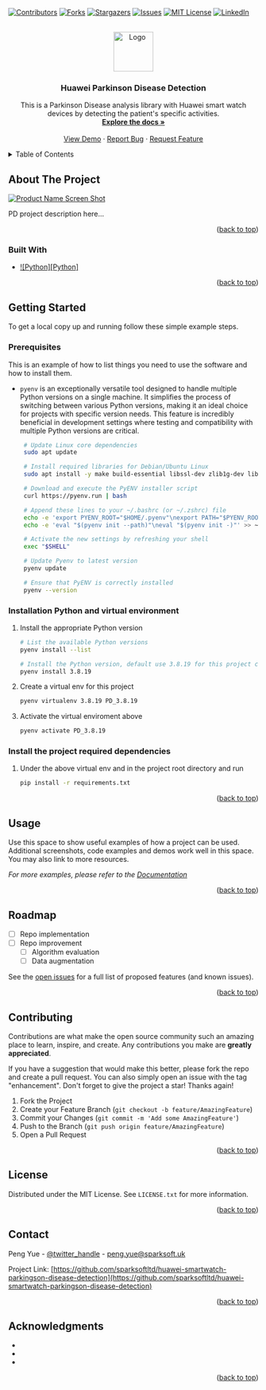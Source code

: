 <!-- Improved compatibility of back to top link: See: https://github.com/othneildrew/Best-README-Template/pull/73 -->
<a name="readme-top"></a>
<!--
*** Thanks for checking out the Best-README-Template. If you have a suggestion
*** that would make this better, please fork the repo and create a pull request
*** or simply open an issue with the tag "enhancement".
*** Don't forget to give the project a star!
*** Thanks again! Now go create something AMAZING! :D
-->



<!-- PROJECT SHIELDS -->
<!--
*** I'm using markdown "reference style" links for readability.
*** Reference links are enclosed in brackets [ ] instead of parentheses ( ).
*** See the bottom of this document for the declaration of the reference variables
*** for contributors-url, forks-url, etc. This is an optional, concise syntax you may use.
*** https://www.markdownguide.org/basic-syntax/#reference-style-links
-->
[![Contributors][contributors-shield]][contributors-url]
[![Forks][forks-shield]][forks-url]
[![Stargazers][stars-shield]][stars-url]
[![Issues][issues-shield]][issues-url]
[![MIT License][license-shield]][license-url]
[![LinkedIn][linkedin-shield]][linkedin-url]



<!-- PROJECT LOGO -->
<br />
<div align="center">
  <a href="https://github.com/sparksoftltd/huawei-smartwatch-parkingson-disease-detection">
    <img src="images/logo.png" alt="Logo" width="80" height="80">
  </a>

<h3 align="center">Huawei Parkinson Disease Detection</h3>

  <p align="center">
  This is a Parkinson Disease analysis library with Huawei smart watch devices by detecting the patient's specific activities.
    <br />
    <a href="https://github.com/sparksoftltd/parkingson_disease_analysis_detection"><strong>Explore the docs »</strong></a>
    <br />
    <br />
    <a href="https://github.com/sparksoftltd/huawei-smartwatch-parkingson-disease-detection">View Demo</a>
    ·
    <a href="https://github.com/sparksoftltd/huawei-smartwatch-parkingson-disease-detection/issues/new?labels=bug&template=bug-report---.md">Report Bug</a>
    ·
    <a href="https://github.com/sparksoftltd/huawei-smartwatch-parkingson-disease-detection/issues/new?labels=enhancement&template=feature-request---.md">Request Feature</a>
  </p>
</div>



<!-- TABLE OF CONTENTS -->
<details>
  <summary>Table of Contents</summary>
  <ol>
    <li>
      <a href="#about-the-project">About The Project</a>
      <ul>
        <li><a href="#built-with">Built With</a></li>
      </ul>
    </li>
    <li>
      <a href="#getting-started">Getting Started</a>
      <ul>
        <li><a href="#prerequisites">Prerequisites</a></li>
        <li><a href="#installation">Installation</a></li>
      </ul>
    </li>
    <li><a href="#usage">Usage</a></li>
    <li><a href="#roadmap">Roadmap</a></li>
    <li><a href="#contributing">Contributing</a></li>
    <li><a href="#license">License</a></li>
    <li><a href="#contact">Contact</a></li>
    <li><a href="#acknowledgments">Acknowledgments</a></li>
  </ol>
</details>



<!-- ABOUT THE PROJECT -->
## About The Project

[![Product Name Screen Shot][product-screenshot]](https://example.com)

PD project description here...

<p align="right">(<a href="#readme-top">back to top</a>)</p>



### Built With

* [![Python][Python]][Python-url]

<p align="right">(<a href="#readme-top">back to top</a>)</p>



<!-- GETTING STARTED -->
## Getting Started


To get a local copy up and running follow these simple example steps.

### Prerequisites

This is an example of how to list things you need to use the software and how to install them.
* `pyenv` is an exceptionally versatile tool designed to handle multiple Python versions on a single machine. It simplifies the process of switching between various Python versions, making it an ideal choice for projects with specific version needs. This feature is incredibly beneficial in development settings where testing and compatibility with multiple Python versions are critical.

  ```sh
   # Update Linux core dependencies
   sudo apt update

   # Install required libraries for Debian/Ubuntu Linux
   sudo apt install -y make build-essential libssl-dev zlib1g-dev libbz2-dev libreadline-dev libsqlite3-dev wget curl llvm libncursesw5-dev xz-utils tk-dev libxml2-dev libxmlsec1-dev libffi-dev liblzma-dev

   # Download and execute the PyENV installer script
   curl https://pyenv.run | bash

   # Append these lines to your ~/.bashrc (or ~/.zshrc) file
   echo -e 'export PYENV_ROOT="$HOME/.pyenv"\nexport PATH="$PYENV_ROOT/bin:$PATH"' >> ~/.bashrc
   echo -e 'eval "$(pyenv init --path)"\neval "$(pyenv init -)"' >> ~/.bashrc

   # Activate the new settings by refreshing your shell
   exec "$SHELL"

   # Update Pyenv to latest version
   pyenv update

   # Ensure that PyENV is correctly installed
   pyenv --version
  ```

### Installation Python and virtual environment

1. Install the appropriate Python version

   ```sh
   # List the available Python versions
   pyenv install --list

   # Install the Python version, default use 3.8.19 for this project compatbility
   pyenv install 3.8.19
   ```

2. Create a virtual env for this project

   ```sh
   pyenv virtualenv 3.8.19 PD_3.8.19
   ```

3. Activate the virtual enviroment above

   ```sh
   pyenv activate PD_3.8.19
   ```

### Install the project required dependencies

1. Under the above virtual env and in the project root directory and run

   ```sh
   pip install -r requirements.txt
   ```

<p align="right">(<a href="#readme-top">back to top</a>)</p>



<!-- USAGE EXAMPLES -->
## Usage

Use this space to show useful examples of how a project can be used. Additional screenshots, code examples and demos work well in this space. You may also link to more resources.

_For more examples, please refer to the [Documentation](https://example.com)_

<p align="right">(<a href="#readme-top">back to top</a>)</p>



<!-- ROADMAP -->
## Roadmap

- [ ] Repo implementation
- [ ] Repo improvement
    - [ ] Algorithm evaluation
    - [ ] Data augmentation

See the [open issues](https://github.com/sparksoftltd/huawei-smartwatch-parkingson-disease-detection/issues) for a full list of proposed features (and known issues).

<p align="right">(<a href="#readme-top">back to top</a>)</p>


<!-- CONTRIBUTING -->
## Contributing

Contributions are what make the open source community such an amazing place to learn, inspire, and create. Any contributions you make are **greatly appreciated**.

If you have a suggestion that would make this better, please fork the repo and create a pull request. You can also simply open an issue with the tag "enhancement".
Don't forget to give the project a star! Thanks again!

1. Fork the Project
2. Create your Feature Branch (`git checkout -b feature/AmazingFeature`)
3. Commit your Changes (`git commit -m 'Add some AmazingFeature'`)
4. Push to the Branch (`git push origin feature/AmazingFeature`)
5. Open a Pull Request

<p align="right">(<a href="#readme-top">back to top</a>)</p>



<!-- LICENSE -->
## License

Distributed under the MIT License. See `LICENSE.txt` for more information.

<p align="right">(<a href="#readme-top">back to top</a>)</p>



<!-- CONTACT -->
## Contact

Peng Yue - [@twitter_handle](https://x.com/pengyue) - peng.yue@sparksoft.uk

Project Link: [https://github.com/sparksoftltd/huawei-smartwatch-parkingson-disease-detection](https://github.com/sparksoftltd/huawei-smartwatch-parkingson-disease-detection)

<p align="right">(<a href="#readme-top">back to top</a>)</p>



<!-- ACKNOWLEDGMENTS -->
## Acknowledgments

* []()
* []()
* []()

<p align="right">(<a href="#readme-top">back to top</a>)</p>



<!-- MARKDOWN LINKS & IMAGES -->
<!-- https://www.markdownguide.org/basic-syntax/#reference-style-links -->
[contributors-shield]: https://img.shields.io/github/contributors/sparksoftltd/huawei-smartwatch-parkingson-disease-detection.svg?style=for-the-badge
[contributors-url]: https://github.com/sparksoftltd/huawei-smartwatch-parkingson-disease-detection/graphs/contributors
[forks-shield]: https://img.shields.io/github/forks/sparksoftltd/huawei-smartwatch-parkingson-disease-detection.svg?style=for-the-badge
[forks-url]: https://github.com/sparksoftltd/huawei-smartwatch-parkingson-disease-detection/network/members
[stars-shield]: https://img.shields.io/github/stars/sparksoftltd/huawei-smartwatch-parkingson-disease-detection.svg?style=for-the-badge
[stars-url]: https://github.com/sparksoftltd/huawei-smartwatch-parkingson-disease-detection/stargazers
[issues-shield]: https://img.shields.io/github/issues/sparksoftltd/huawei-smartwatch-parkingson-disease-detection.svg?style=for-the-badge
[issues-url]: https://github.com/sparksoftltd/huawei-smartwatch-parkingson-disease-detection/issues
[license-shield]: https://img.shields.io/github/license/gsparksoftltd/huawei-smartwatch-parkingson-disease-detection.svg?style=for-the-badge
[license-url]: https://github.com/sparksoftltd/huawei-smartwatch-parkingson-disease-detection/blob/master/LICENSE.txt
[linkedin-shield]: https://img.shields.io/badge/-LinkedIn-black.svg?style=for-the-badge&logo=linkedin&colorB=555
[linkedin-url]: https://linkedin.com/in/peng-yue-a917814/
[product-screenshot]: images/screenshot.png
[Python-url]: https://python.org/
